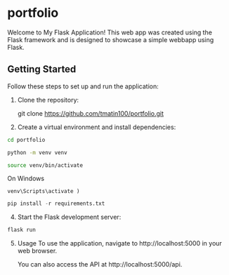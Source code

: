 # portfolio

Welcome to My Flask Application! This web app was created using the Flask framework and is designed to showcase a simple webbapp using Flask.
## Getting Started

Follow these steps to set up and run the application:

1. Clone the repository:
   
   git clone https://github.com/tmatin100/portfolio.git

2. Create a virtual environment and install dependencies:
```bash
cd portfolio
```

```bash
python -m venv venv
```

```bash
source venv/bin/activate
```

On Windows

```
venv\Scripts\activate )
```

```python
pip install -r requirements.txt
```

4. Start the Flask development server:

 ```python
 flask run
```

5. Usage
     To use the application, navigate to http://localhost:5000 in your web browser.

     You can also access the API at http://localhost:5000/api.

